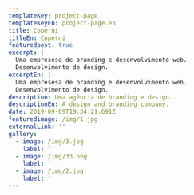 ```yaml
---
templateKey: project-page
templateKeyEn: project-page.en
title: Coperni
titleEn: Coperni
featuredpost: true
excerpt: |-
  Uma empresesa de branding e desenvolvimento web.
  Desenvolvimento de design.
excerptEn: |-
  Uma empresesa de branding e desenvolvimento web.
  Desenvolvimento de design.
description: Uma agência de branding e design.
descriptionEn: A design and branding company.
date: 2019-09-09T19:34:21.691Z
featuredimage: /img/1.jpg
externalLink: ''
gallery:
  - image: /img/3.jpg
    label: ''
  - image: /img/33.png
    label: ''
  - image: /img/2.jpg
    label: ''
---
```


